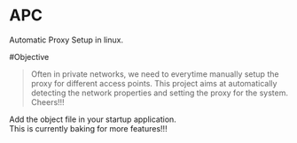 # APC
Automatic Proxy Setup in linux.
                                                                                                                               
#Objective                                                                                                                
>Often in private networks, we need to everytime manually setup the proxy for different access points. This project aims at automatically detecting the network properties and setting the proxy for the system. Cheers!!!                                 

Add the object file in your startup application.                                                                               
This is currently baking for more features!!!
